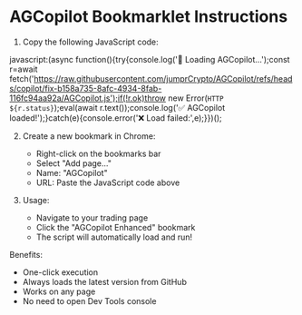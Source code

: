 AGCopilot Bookmarklet Instructions
=====================================

1. Copy the following JavaScript code:

javascript:(async function(){try{console.log('🔄 Loading AGCopilot...');const r=await fetch('https://raw.githubusercontent.com/jumprCrypto/AGCopilot/refs/heads/copilot/fix-b158a735-8afc-4934-8fab-116fc94aa92a/AGCopilot.js');if(!r.ok)throw new Error(`HTTP ${r.status}`);eval(await r.text());console.log('✅ AGCopilot loaded!');}catch(e){console.error('❌ Load failed:',e);}})();

2. Create a new bookmark in Chrome:
   - Right-click on the bookmarks bar
   - Select "Add page..."
   - Name: "AGCopilot"
   - URL: Paste the JavaScript code above

3. Usage:
   - Navigate to your trading page
   - Click the "AGCopilot Enhanced" bookmark
   - The script will automatically load and run!

Benefits:
- One-click execution
- Always loads the latest version from GitHub
- Works on any page
- No need to open Dev Tools console
